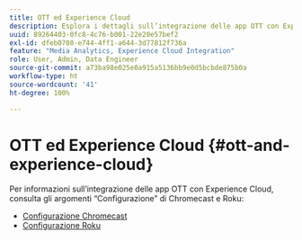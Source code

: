 ```yaml
---
title: OTT ed Experience Cloud
description: Esplora i dettagli sull’integrazione delle app OTT con Experience Cloud.
uuid: 89264403-0fc8-4c76-b001-22e20e57bef2
exl-id: dfeb0708-e744-4ff1-a644-3d77812f736a
feature: "Media Analytics, Experience Cloud Integration"
role: User, Admin, Data Engineer
source-git-commit: a73ba98e025e0a915a5136bb9e0d5bcbde875b0a
workflow-type: ht
source-wordcount: '41'
ht-degree: 100%

---
```


# OTT ed Experience Cloud {#ott-and-experience-cloud}

Per informazioni sull’integrazione delle app OTT con Experience Cloud, consulta gli argomenti “Configurazione” di Chromecast e Roku:

* [Configurazione Chromecast ](/help/implementation/media-sdk/setup/set-up-chromecast.md)
* [Configurazione Roku ](/help/implementation/media-sdk/setup/set-up-roku.md)
